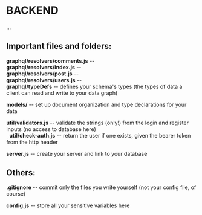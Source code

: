 # BACKEND

...


## Important files and folders:

**graphql/resolvers/comments.js** -- \
**graphql/resolvers/index.js** -- \
**graphql/resolvers/post.js** -- \
**graphql/resolvers/users.js** -- \
**graphql/typeDefs** -- defines your schema's types (the types of data a client can read and write to your data graph)

**models/** -- set up document organization and type declarations for your data

**util/validators.js** -- validate the strings (only!) from the login and register inputs (no access to database here)\
&nbsp; **util/check-auth.js** -- return the user if one exists, given the bearer token from the http header

**server.js** -- create your server and link to your database


## Others:

**.gitignore** -- commit only the files you write yourself (not your config file, of course)

**config.js** -- store all your sensitive variables here